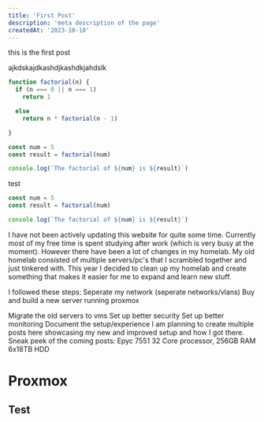 ```yaml
---
title: 'First Post'
description: 'meta description of the page'
createdAt: '2023-10-10'
---
```

this is the first post

ajkdskajdkashdjkashdkjahdslk

```js [file.js]{4-6,7} meta-info=val
function factorial(n) {
  if (n === 0 || n === 1)
    return 1

  else
    return n * factorial(n - 1)

}

const num = 5
const result = factorial(num)

console.log(`The factorial of ${num} is ${result}`)
```
test
```js
const num = 5
const result = factorial(num)

console.log(`The factorial of ${num} is ${result}`)
```

I have not been actively updating this website for quite some time. Currently most of my free time is spent studying after work (which is very busy at the moment).
However there have been a lot of changes in my homelab. My old homelab consisted of multiple servers/pc's that I scrambled together and just tinkered with. This year I decided to clean up my homelab and create something that makes it easier for me to expand and learn new stuff.

I followed these steps:
Seperate my network (seperate networks/vlans)
Buy and build a new server running proxmox

Migrate the old servers to vms
Set up better security
Set up better monitoring
Document the setup/experience
I am planning to create multiple posts here showcasing my new and improved setup and how I got there.
Sneak peek of the coming posts:
Epyc 7551 32 Core processor, 256GB RAM 6x18TB HDD

# Proxmox
## Test